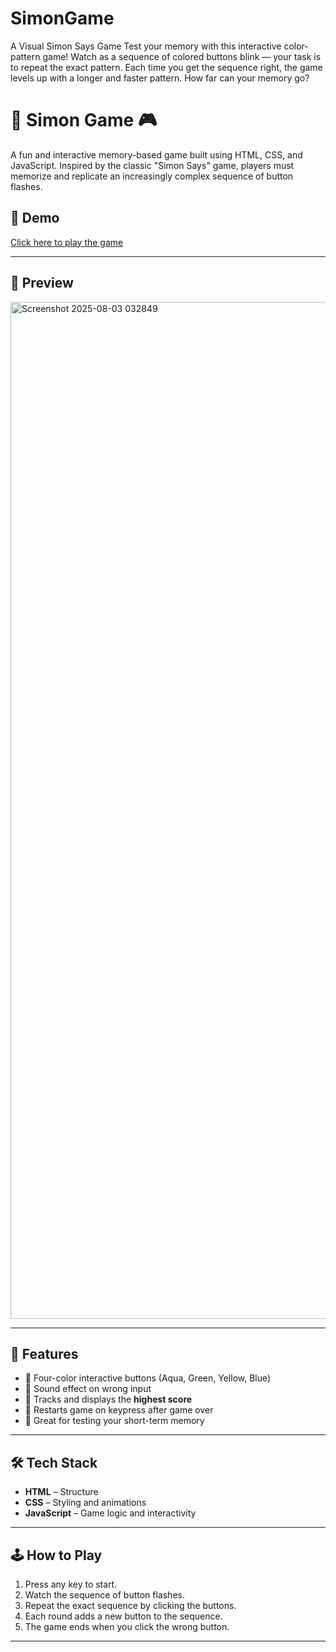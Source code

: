 # SimonGame
A Visual Simon Says Game Test your memory with this interactive color-pattern game! Watch as a sequence of colored buttons blink — your task is to repeat the exact pattern. Each time you get the sequence right, the game levels up with a longer and faster pattern. How far can your memory go?


# 🧠 Simon Game 🎮

A fun and interactive memory-based game built using HTML, CSS, and JavaScript. Inspired by the classic "Simon Says" game, players must memorize and replicate an increasingly complex sequence of button flashes.

## 🚀 Demo

[Click here to play the game](https://adityasingh-rana.github.io/SimonGame/)  


---

## 📸 Preview

<img width="2879" height="1627" alt="Screenshot 2025-08-03 032849" src="https://github.com/user-attachments/assets/0b476965-32d3-44e9-b58d-bbf5410e771b" />



---

## 🧩 Features

- 🎨 Four-color interactive buttons (Aqua, Green, Yellow, Blue)
- 🎼 Sound effect on wrong input
- 💯 Tracks and displays the **highest score**
- 🔁 Restarts game on keypress after game over
- 🧠 Great for testing your short-term memory

---

## 🛠️ Tech Stack

- **HTML** – Structure
- **CSS** – Styling and animations
- **JavaScript** – Game logic and interactivity

---

## 🕹️ How to Play

1. Press any key to start.
2. Watch the sequence of button flashes.
3. Repeat the exact sequence by clicking the buttons.
4. Each round adds a new button to the sequence.
5. The game ends when you click the wrong button.

---
